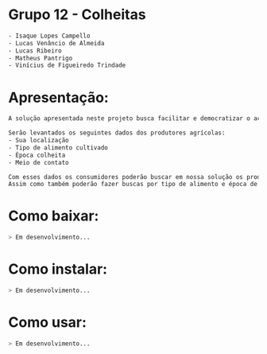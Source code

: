 # Grupo 12 - Colheitas
```sh
- Isaque Lopes Campello
- Lucas Venâncio de Almeida
- Lucas Ribeiro
- Matheus Pantrigo
- Vinícius de Figueiredo Trindade
```


# Apresentação:
```sh
A solução apresentada neste projeto busca facilitar e democratizar o acesso a alimentos de pequenos produtores agrícolas.

Serão levantados os seguintes dados dos produtores agrícolas:
- Sua localização
- Tipo de alimento cultivado
- Época colheita
- Meio de contato

Com esses dados os consumidores poderão buscar em nossa solução os produtores agrícolas mais próximos.
Assim como também poderão fazer buscas por tipo de alimento e época de colheita, obetendo o contato direto com o produtor.
```

# Como baixar:
```sh
> Em desenvolvimento...
```

# Como instalar:
```sh
> Em desenvolvimento...
```

# Como usar:
```sh
> Em desenvolvimento...
```
